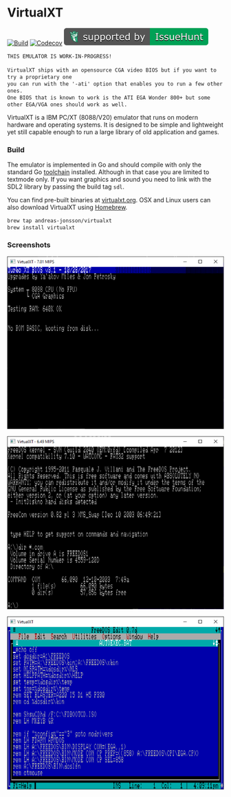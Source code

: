 # VirtualXT

[![Build](https://travis-ci.com/andreas-jonsson/virtualxt.svg?branch=master)](https://travis-ci.com/andreas-jonsson/virtualxt)
[![Codecov](https://codecov.io/gh/andreas-jonsson/virtualxt/branch/master/graph/badge.svg)](https://codecov.io/gh/andreas-jonsson/virtualxt)
[![Support](https://github.com/BoostIO/issuehunt-materials/raw/master/v1/issuehunt-shield-v1.svg)](https://issuehunt.io/r/andreas-jonsson/virtualxt)

```
THIS EMULATOR IS WORK-IN-PROGRESS!

VirtualXT ships with an opensource CGA video BIOS but if you want to try a proprietary one
you can run with the '-ati' option that enables you to run a few other ones.
One BIOS that is known to work is the ATI EGA Wonder 800+ but some other EGA/VGA ones should work as well.
```

VirtualXT is a IBM PC/XT (8088/V20) emulator that runs on modern hardware and operating systems.
It is designed to be simple and lightweight yet still capable enough to run a large
library of old application and games.

### Build

The emulator is implemented in Go and should compile with only the standard Go [toolchain](https://golang.org/dl/) installed. Although in that case you are limited to textmode only.
If you want graphics and sound you need to link with the SDL2 library by passing the build tag ```sdl```.

You can find pre-built binaries at [virtualxt.org](https://virtualxt.org). OSX and Linux users can also download VirtualXT using [Homebrew](https://brew.sh).

```
brew tap andreas-jonsson/virtualxt
brew install virtualxt
```

### Screenshots

![bios screenshot](doc/screenshots/bios.PNG)

![freedos screenshot](doc/screenshots/freedos.PNG)

![edit screenshot](doc/screenshots/edit.PNG)
